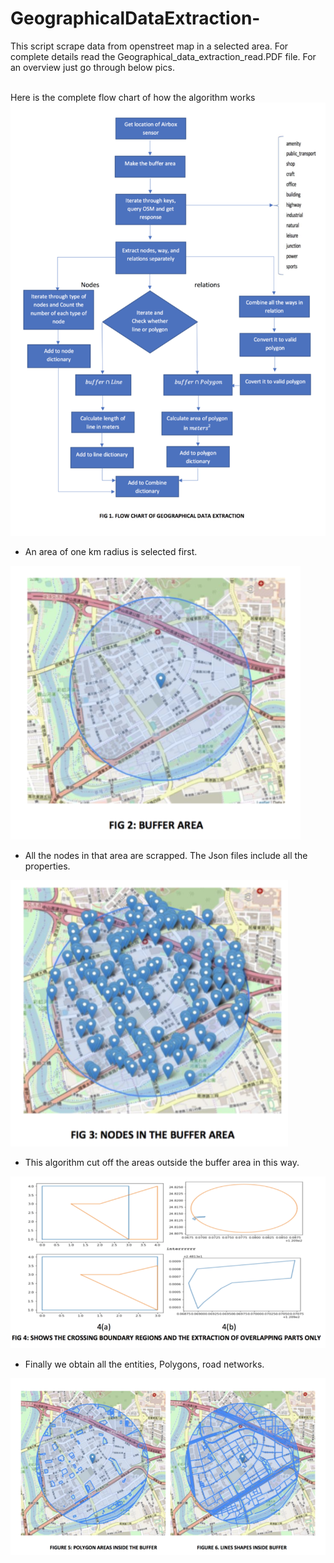 # GeographicalDataExtraction-
This script scrape data from openstreet map in a selected area. For complete details read the Geographical_data_extraction_read.PDF file. For an overview just go through below pics.

</br> Here is the complete flow chart of how the algorithm works
![Screenshot](images/image1.png)


 * An area of one km radius is selected first.

![Screenshot](images/image2.png)



 * All the nodes in that area are scrapped. The Json files include all the properties. 

![Screenshot](images/image3.png)



 * This algorithm cut off the areas outside the buffer area in this way. 

![Screenshot](images/image4.png)



 * Finally we obtain all the entities, Polygons, road networks.

![Screenshot](images/image5.png)

